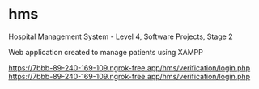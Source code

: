 # hms
Hospital Management System - Level 4, Software Projects, Stage 2 

Web application created to manage patients using XAMPP

[https://7bbb-89-240-169-109.ngrok-free.app/hms/verification/login.php
](https://7bbb-89-240-169-109.ngrok-free.app/hms/verification/login.php)https://7bbb-89-240-169-109.ngrok-free.app/hms/verification/login.php

